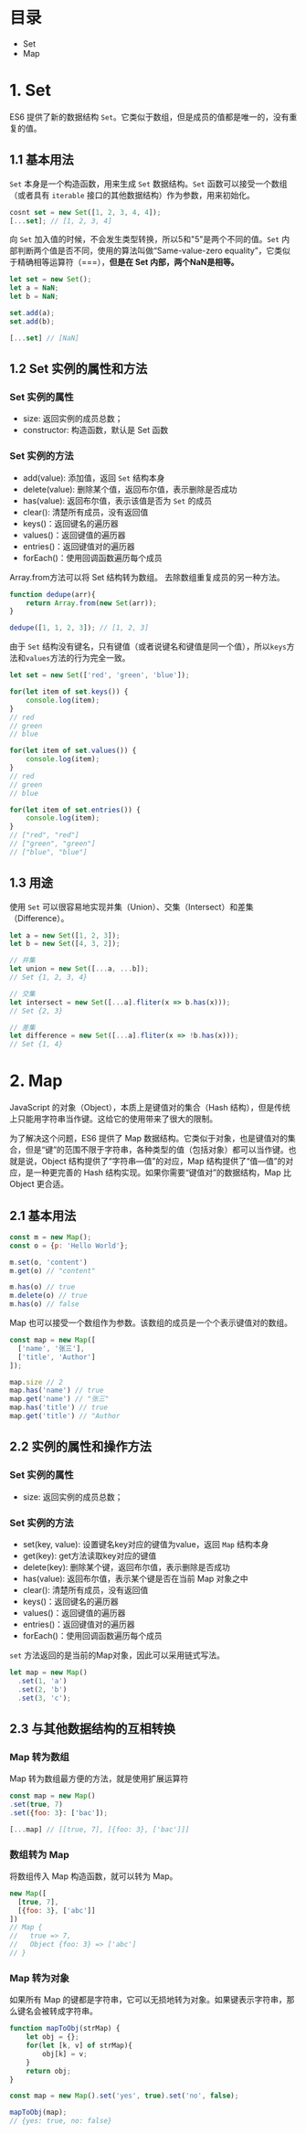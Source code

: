 # 目录
- Set
- Map

# 1. Set

ES6 提供了新的数据结构 `Set`。它类似于数组，但是成员的值都是唯一的，没有重复的值。

## 1.1 基本用法

`Set` 本身是一个构造函数，用来生成 `Set` 数据结构。`Set` 函数可以接受一个数组（或者具有 `iterable` 接口的其他数据结构）作为参数，用来初始化。

```js
cosnt set = new Set([1, 2, 3, 4, 4]);
[...set]; // [1, 2, 3, 4]
```

向 `Set` 加入值的时候，不会发生类型转换，所以5和"5"是两个不同的值。`Set` 内部判断两个值是否不同，使用的算法叫做“Same-value-zero equality”，它类似于精确相等运算符（===），**但是在 Set 内部，两个NaN是相等。**

```js
let set = new Set();
let a = NaN;
let b = NaN;

set.add(a);
set.add(b);

[...set] // [NaN]
```

## 1.2 Set 实例的属性和方法

### Set 实例的属性
-  size: 返回实例的成员总数；
- constructor: 构造函数，默认是 Set 函数

### Set 实例的方法
- add(value):  添加值，返回 `Set` 结构本身
- delete(value): 删除某个值，返回布尔值，表示删除是否成功
- has(value): 返回布尔值，表示该值是否为 `Set` 的成员
- clear(): 清楚所有成员，没有返回值
- keys()：返回键名的遍历器
- values()：返回键值的遍历器
- entries()：返回键值对的遍历器
- forEach()：使用回调函数遍历每个成员

Array.from方法可以将 Set 结构转为数组。
去除数组重复成员的另一种方法。

```js
function dedupe(arr){
    return Array.from(new Set(arr));
}

dedupe([1, 1, 2, 3]); // [1, 2, 3]
```

由于 `Set` 结构没有键名，只有键值（或者说键名和键值是同一个值），所以`keys`方法和`values`方法的行为完全一致。

```js
let set = new Set(['red', 'green', 'blue']);

for(let item of set.keys()) {
    console.log(item);
}
// red
// green
// blue

for(let item of set.values()) {
    console.log(item);
}
// red
// green
// blue

for(let item of set.entries()) {
    console.log(item);
}
// ["red", "red"]
// ["green", "green"]
// ["blue", "blue"]

```

## 1.3 用途

使用 `Set` 可以很容易地实现并集（Union）、交集（Intersect）和差集（Difference）。

```js
let a = new Set([1, 2, 3]);
let b = new Set([4, 3, 2]);

// 并集
let union = new Set([...a, ...b]);
// Set {1, 2, 3, 4}

// 交集
let intersect = new Set([...a].fliter(x => b.has(x)));
// Set {2, 3}

// 差集
let difference = new Set([...a].fliter(x => !b.has(x)));
// Set {1, 4}
```


# 2. Map

JavaScript 的对象（Object），本质上是键值对的集合（Hash 结构），但是传统上只能用字符串当作键。这给它的使用带来了很大的限制。

为了解决这个问题，ES6 提供了 Map 数据结构。它类似于对象，也是键值对的集合，但是“键”的范围不限于字符串，各种类型的值（包括对象）都可以当作键。也就是说，Object 结构提供了“字符串—值”的对应，Map 结构提供了“值—值”的对应，是一种更完善的 Hash 结构实现。如果你需要“键值对”的数据结构，Map 比 Object 更合适。

## 2.1 基本用法

```js
const m = new Map();
const o = {p: 'Hello World'};

m.set(o, 'content')
m.get(o) // "content"

m.has(o) // true
m.delete(o) // true
m.has(o) // false
```

Map 也可以接受一个数组作为参数。该数组的成员是一个个表示键值对的数组。

```js
const map = new Map([
  ['name', '张三'],
  ['title', 'Author']
]);

map.size // 2
map.has('name') // true
map.get('name') // "张三"
map.has('title') // true
map.get('title') // "Author
```

## 2.2 实例的属性和操作方法 

### Set 实例的属性
-  size: 返回实例的成员总数；

### Set 实例的方法
- set(key, value):  设置键名key对应的键值为value，返回 `Map` 结构本身
- get(key): get方法读取key对应的键值
- delete(key): 删除某个键，返回布尔值，表示删除是否成功
- has(value): 返回布尔值，表示某个键是否在当前 Map 对象之中
- clear(): 清楚所有成员，没有返回值
- keys()：返回键名的遍历器
- values()：返回键值的遍历器
- entries()：返回键值对的遍历器
- forEach()：使用回调函数遍历每个成员

`set` 方法返回的是当前的Map对象，因此可以采用链式写法。

```js
let map = new Map()
  .set(1, 'a')
  .set(2, 'b')
  .set(3, 'c');
```

## 2.3 与其他数据结构的互相转换

### Map 转为数组

Map 转为数组最方便的方法，就是使用扩展运算符

```js
const map = new Map()
.set(true, 7)
.set({foo: 3}: ['bac']);

[...map] // [[true, 7], [{foo: 3}, ['bac']]]
```

### 数组转为 Map

将数组传入 Map 构造函数，就可以转为 Map。

```js
new Map([
  [true, 7],
  [{foo: 3}, ['abc']]
])
// Map {
//   true => 7,
//   Object {foo: 3} => ['abc']
// }
```

### Map 转为对象

如果所有 Map 的键都是字符串，它可以无损地转为对象。如果键表示字符串，那么键名会被转成字符串。

```js
function mapToObj(strMap) {
    let obj = {};
    for(let [k, v] of strMap){
        obj[k] = v;
    }
    return obj;
}

const map = new Map().set('yes', true).set('no', false);

mapToObj(map); 
// {yes: true, no: false}
```
